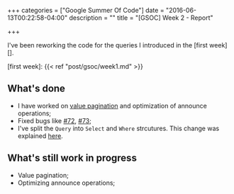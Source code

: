 +++
categories = ["Google Summer Of Code"]
date = "2016-06-13T00:22:58-04:00"
description = ""
title = "[GSOC] Week 2 - Report"

+++

I've been reworking the code for the queries I introduced in the [first week][].

[first week]: {{< ref "post/gsoc/week1.md" >}}

## What's done

- I have worked on [value pagination][] and optimization of announce operations;
- Fixed bugs like [#72][], [#73][];
- I've split the `Query` into `Select` and `Where` strcutures. This change was
  explained
  [here](https://github.com/savoirfairelinux/opendht/issues/43#issuecomment-222795776).

## What's still work in progress

- Value pagination;
- Optimizing announce operations;

[value pagination]: https://github.com/savoirfairelinux/opendht/issues/71
[#72]: https://github.com/savoirfairelinux/opendht/issues/72
[#73]: https://github.com/savoirfairelinux/opendht/pull/73
